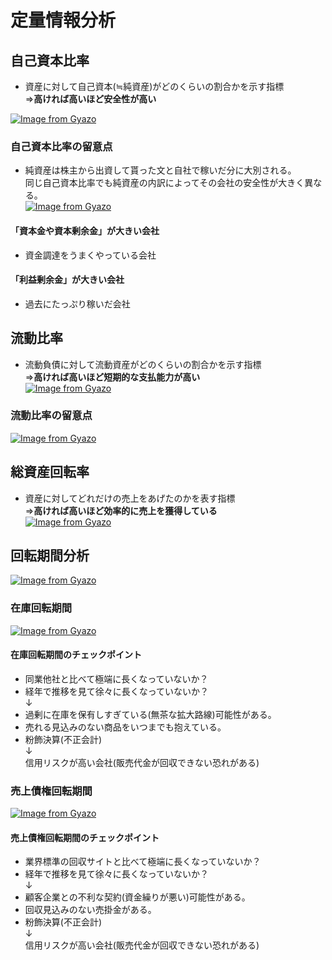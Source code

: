 # 定量情報分析  
## 自己資本比率  
* 資産に対して自己資本(≒純資産)がどのくらいの割合かを示す指標<br>⇒**高ければ高いほど安全性が高い**  

[![Image from Gyazo](https://i.gyazo.com/137db0cf7c98aeb5cb3c56f1d61ae05f.png)](https://gyazo.com/137db0cf7c98aeb5cb3c56f1d61ae05f)
### 自己資本比率の留意点  
* 純資産は株主から出資して貰った文と自社で稼いだ分に大別される。  
同じ自己資本比率でも純資産の内訳によってその会社の安全性が大きく異なる。  
[![Image from Gyazo](https://i.gyazo.com/a5c60ea41dfc939c0c4159db95ae1774.png)](https://gyazo.com/a5c60ea41dfc939c0c4159db95ae1774)
#### 「資本金や資本剰余金」が大きい会社  
* 資金調達をうまくやっている会社  
#### 「利益剰余金」が大きい会社  
* 過去にたっぷり稼いだ会社  
## 流動比率  
* 流動負債に対して流動資産がどのくらいの割合かを示す指標<br>⇒**高ければ高いほど短期的な支払能力が高い**  
[![Image from Gyazo](https://i.gyazo.com/96b957655d60bf4ea9c39d175e7982bf.png)](https://gyazo.com/96b957655d60bf4ea9c39d175e7982bf)
### 流動比率の留意点  
[![Image from Gyazo](https://i.gyazo.com/2396bcb4eb20cb40dd56b07b52c79794.png)](https://gyazo.com/2396bcb4eb20cb40dd56b07b52c79794)
## 総資産回転率  
* 資産に対してどれだけの売上をあげたのかを表す指標<br>⇒**高ければ高いほど効率的に売上を獲得している**   
[![Image from Gyazo](https://i.gyazo.com/57a61e3c33f76e3af1b7928a166269a1.png)](https://gyazo.com/57a61e3c33f76e3af1b7928a166269a1)
## 回転期間分析  
[![Image from Gyazo](https://i.gyazo.com/51cf5288e3ca442f0d2a13b091e1f377.png)](https://gyazo.com/51cf5288e3ca442f0d2a13b091e1f377)
### 在庫回転期間  
[![Image from Gyazo](https://i.gyazo.com/7a1709154182d73d0756101a6242cacd.png)](https://gyazo.com/7a1709154182d73d0756101a6242cacd)
#### 在庫回転期間のチェックポイント  
* 同業他社と比べて極端に長くなっていないか？  
* 経年で推移を見て徐々に長くなっていないか？  
                 ↓  
* 過剰に在庫を保有しすぎている(無茶な拡大路線)可能性がある。  
* 売れる見込みのない商品をいつまでも抱えている。  
* 粉飾決算(不正会計)  
                 ↓  
信用リスクが高い会社(販売代金が回収できない恐れがある)  
### 売上債権回転期間  
[![Image from Gyazo](https://i.gyazo.com/17c74e22f720228acb8d10200fac14c9.png)](https://gyazo.com/17c74e22f720228acb8d10200fac14c9)
#### 売上債権回転期間のチェックポイント  
* 業界標準の回収サイトと比べて極端に長くなっていないか？    
* 経年で推移を見て徐々に長くなっていないか？  
                 ↓  
* 顧客企業との不利な契約(資金繰りが悪い)可能性がある。    
* 回収見込みのない売掛金がある。    
* 粉飾決算(不正会計)  
                 ↓  
信用リスクが高い会社(販売代金が回収できない恐れがある)  



















